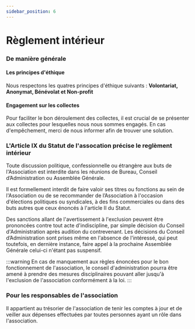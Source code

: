 ```yaml
---
sidebar_position: 6
---
```


# Règlement intérieur


### De manière générale

#### Les principes d'éthique
Nous respectons les quatres principes d'éthique suivants : **Volontariat, Anonymat, Bénévolat et Non-profit**

#### Engagement sur les collectes
Pour faciliter le bon déroulement des collectes, il est crucial de se présenter aux collectes pour lesquelles nous nous sommes engagés. En cas d'empêchement, merci de nous informer afin de trouver une solution.

### L'Article IX du Statut de l'assocation précise le reglèment intérieur

Toute discussion politique, confessionnelle ou étrangère aux buts de l'Association est interdite dans
les réunions de Bureau, Conseil d’Administration ou Assemblée Générale.

Il est formellement interdit de faire valoir ses titres ou fonctions au sein de l'Association ou de se
recommander de l’Association à l'occasion d'élections politiques ou syndicales, à des fins
commerciales ou dans des buts autres que ceux énoncés à l'article II du Statut.

Des sanctions allant de l'avertissement à l'exclusion peuvent être prononcées contre tout acte
d'indiscipline, par simple décision du Conseil d'Administration après audition du contrevenant.
Les décisions du Conseil d’Administration sont prises même en l'absence de l'intéressé, qui peut
toutefois, en dernière instance, faire appel à la prochaine Assemblée Générale celui-ci n'étant pas
suspensif.

:::warning
En cas de manquement aux règles énoncées pour le bon fonctionnement de l'association, le conseil d'administration pourra être amené à prendre des mesures disciplinaires pouvant aller jusqu'à l'exclusion de l'association conformément à la loi.
:::

### Pour les responsables de l'association

Il appartient au trésorier de l'association de tenir les comptes à jour et de veiller aux dépenses effectuées par toutes personnes ayant un rôle dans l'association.